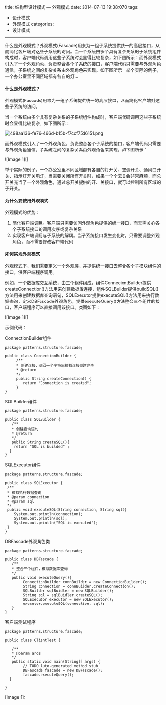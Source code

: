 title: 结构型设计模式 — 外观模式
date: 2014-07-13 19:38:07.0
tags:
- 设计模式
- 外观模式
categories:
- 设计模式

---

什么是外观模式？外观模式(Fascade)用来为一组子系统提供统一的高层接口，从而简化客户端对这些子系统的访问。当一个系统由多个具有复杂关系的子系统组件构成时，客户端代码调用这些子系统时会显得比较复杂，如下图所示：而外观模式引入了一个外观角色，负责整合各个子系统的接口，客户端代码只需要与外观角色通信，子系统之间的复杂关系由外观角色来实现。如下图所示：举个实际的例子，一个办公室里不同区域都有各自的灯...

<!-- more -->

#### **什么是外观模式？** ####

外观模式(Fascade)用来为一组子系统提供统一的高层接口，从而简化客户端对这些子系统的访问。

当一个系统由多个具有复杂关系的子系统组件构成时，客户端代码调用这些子系统时会显得比较复杂，如下图所示：

![498aa136-fe76-466d-b15b-f7ccf75d6151.png][]  


而外观模式引入了一个外观角色，负责整合各个子系统的接口，客户端代码只需要与外观角色通信，子系统之间的复杂关系由外观角色来实现。如下图所示：

![Image 1][]  


举个实际的例子，一个办公室里不同区域都有各自的灯开关、空调开关、通风口开关、指示灯开关电灯，当需要关闭所有开关时，如果一个个去关会非常麻烦，而总开关充当了一个外观角色，通过总开关提供的开、关接口，就可以控制所有区域的子开关。

####     ####

#### **为什么要使用外观模式** ####

外观模式的优势：

1.  简化客户端调用。客户端只需要访问外观角色提供的统一接口，而无需关心各个子系统接口的调用次序或复杂关系
2.  实现客户端调用与子系统的解耦。当子系统接口发生变化时，只需要调整外观角色，而不需要修改客户端代码

####     ####

#### **如何实现外观模式** ####

外观模式下，我们需要定义一个外观类，并提供统一接口去整合各个子模块组件的接口，供客户端程序调用。

例如，一个数据库交互系统，由三个组件组成，组件ConneciontBuilder提供createConnection()方法用来创建数据库连接，组件SQLBuilder提供buildSQL()方法用来创建数据库查询语句，SQLExecutor提供executeSQL()方法用来执行数据查询，定义DBFascade外观角色，提供executeQuery()方法整合三个组件的接口，客户端程序可以直接调用该接口。类图如下：

![Image 1][]  


  


示例代码：

ConnectionBuilder组件

    package patterns.structure.fascade;
    
    public class ConnectionBuilder {
         /**
         * 创建连接，返回一个字符串模拟连接创建完毕
         * @return
         */
         public String createConnection() {
            return "Connection is created";
         }
    }

SQLBuilder组件

    package patterns.structure.fascade;
    
    public class SQLBuilder {
       /**
       * 创建查询语句
       * @return
       */
       public String createSQL(){
        return "SQL is builded" ;
      }
    }

SQLExecutor组件

    package patterns.structure.fascade;
    
    public class SQLExecutor {
     /**
     * 模拟执行数据查询
     * @param connection
     * @param sql
     */
     public void executeSQL(String connection, String sql){
        System.out.println(connection);
        System.out.println(sql);
        System.out.println("SQL is executed");
     }
    }

DBFascade外观角色类

    package patterns.structure.fascade;
    
    public class DBFascade {
       /**
       * 整合三个组件，模拟数据库查询
       */
       public void executeQuery(){
            ConnectionBuilder connBuilder = new ConnectionBuilder();
            String connection = connBuilder.createConnection();
            SQLBuilder sqlBuidler = new SQLBuilder();
            String sql = sqlBuidler.createSQL();
            SQLExecutor executor = new SQLExecutor();
            executor.executeSQL(connection, sql);
       }
    }

客户端测试程序

    package patterns.structure.fascade;
    
    public class ClientTest {
    
       /**
       * @param args
       */
       public static void main(String[] args) {
            // TODO Auto-generated method stub
            DBFascade fascade = new DBFascade();
            fascade.executeQuery();
      }
    
    }


[498aa136-fe76-466d-b15b-f7ccf75d6151.png]: http://www.charlestech.org/xheditor_img/20140713/498aa136-fe76-466d-b15b-f7ccf75d6151.png
[Image 1]: 